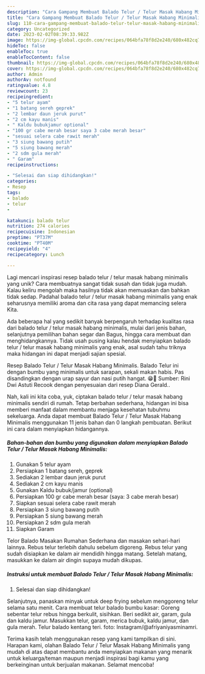 ```yaml
---
description: "Cara Gampang Membuat Balado Telur / Telur Masak Habang Minimalis yang Lezat"
title: "Cara Gampang Membuat Balado Telur / Telur Masak Habang Minimalis yang Lezat"
slug: 110-cara-gampang-membuat-balado-telur-telur-masak-habang-minimalis-yang-lezat
category: Uncategorized
date: 2023-02-02T08:39:33.982Z
image: https://img-global.cpcdn.com/recipes/064bfa78f8d2e240/680x482cq70/balado-telur-telur-masak-habang-minimalis-foto-resep-utama.jpg
hideToc: false
enableToc: true
enableTocContent: false
thumbnail: https://img-global.cpcdn.com/recipes/064bfa78f8d2e240/680x482cq70/balado-telur-telur-masak-habang-minimalis-foto-resep-utama.jpg
cover: https://img-global.cpcdn.com/recipes/064bfa78f8d2e240/680x482cq70/balado-telur-telur-masak-habang-minimalis-foto-resep-utama.jpg
author: Admin
authorAv: notfound
ratingvalue: 4.8
reviewcount: 23
recipeingredient:
- "5 telur ayam"
- "1 batang sereh geprek"
- "2 lembar daun jeruk purut"
- "2 cm kayu manis"
- " Kaldu bubukjamur optional"
- "100 gr cabe merah besar saya 3 cabe merah besar"
- "sesuai selera cabe rawit merah"
- "3 siung bawang putih"
- "5 siung bawang merah"
- "2 sdm gula merah"
- " Garam"
recipeinstructions:

- "Selesai dan siap dihidangkan!"
categories:
- Resep
tags:
- balado
- telur
- 

katakunci: balado telur  
nutrition: 274 calories
recipecuisine: Indonesian
preptime: "PT37M"
cooktime: "PT40M"
recipeyield: "4"
recipecategory: Lunch

---
```





Lagi mencari inspirasi resep balado telur / telur masak habang minimalis yang unik? Cara membuatnya sangat tidak susah dan tidak juga mudah. Kalau keliru mengolah maka hasilnya tidak akan memuaskan dan bahkan tidak sedap. Padahal balado telur / telur masak habang minimalis yang enak seharusnya memiliki aroma dan cita rasa yang dapat memancing selera Kita.





Ada beberapa hal yang sedikit banyak berpengaruh terhadap kualitas rasa dari balado telur / telur masak habang minimalis, mulai dari jenis bahan, selanjutnya pemilihan bahan segar dan Bagus, hingga cara membuat dan menghidangkannya. Tidak usah pusing kalau hendak menyiapkan balado telur / telur masak habang minimalis yang enak,      asal sudah tahu triknya maka hidangan ini dapat menjadi sajian spesial.














Resep Balado Telur / Telur Masak Habang Minimalis. Balado Telur ini dengan bumbu yang minimalis untuk sarapan, sekali makan habis. Pas disandingkan dengan urap sayur dan nasi putih hangat. 😁🙏 Sumber: Rini Dwi Astuti Recook dengan penyesuaian dari resep Diana Gerald..






Nah, kali ini kita coba, yuk, ciptakan balado telur / telur masak habang minimalis sendiri di rumah. Tetap berbahan sederhana, hidangan ini bisa memberi manfaat dalam membantu menjaga kesehatan tubuhmu sekeluarga. Anda dapat membuat Balado Telur / Telur Masak Habang Minimalis menggunakan 11 jenis bahan dan 0 langkah pembuatan. Berikut ini cara dalam menyiapkan hidangannya.

<!--inarticleads1-->

##### Bahan-bahan dan bumbu yang digunakan dalam menyiapkan Balado Telur / Telur Masak Habang Minimalis:

1. Gunakan 5 telur ayam
1. Persiapkan 1 batang sereh, geprek
1. Sediakan 2 lembar daun jeruk purut
1. Sediakan 2 cm kayu manis
1. Gunakan  Kaldu bubuk/jamur (optional)
1. Persiapkan 100 gr cabe merah besar (saya: 3 cabe merah besar)
1. Siapkan sesuai selera cabe rawit merah
1. Persiapkan 3 siung bawang putih
1. Persiapkan 5 siung bawang merah
1. Persiapkan 2 sdm gula merah
1. Siapkan  Garam


Telor Balado Masakan Rumahan Sederhana dan masakan sehari-hari lainnya. Rebus telur terlebih dahulu sebelum digoreng. Rebus telur yang sudah disiapkan ke dalam air mendidih hingga matang. Setelah matang, masukkan ke dalam air dingin supaya mudah dikupas. 

<!--inarticleads2-->

##### Instruksi untuk membuat Balado Telur / Telur Masak Habang Minimalis:


1. Selesai dan siap dihidangkan!

Selanjutnya, panaskan minyak untuk deep frying sebelum menggoreng telur selama satu menit. Cara membuat telur balado bumbu kasar: Goreng sebentar telur rebus hingga berkulit, sisihkan. Beri sedikit air, garam, gula dan kaldu jamur. Masukkan telur, garam, merica bubuk, kaldu jamur, dan gula merah. Telur balado kentang teri. foto: Instagram/@afriyaniyasminamri. 

Terima kasih telah menggunakan resep yang kami tampilkan di sini. Harapan kami, olahan Balado Telur / Telur Masak Habang Minimalis yang mudah di atas dapat membantu anda menyiapkan makanan yang menarik untuk keluarga/teman maupun menjadi inspirasi bagi kamu yang berkeinginan untuk berjualan makanan. Selamat mencoba!
